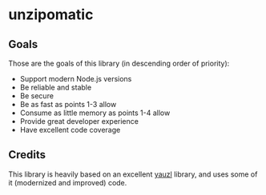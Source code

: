 # unzipomatic

## Goals

Those are the goals of this library (in descending order of priority):

- Support modern Node.js versions
- Be reliable and stable
- Be secure
- Be as fast as points 1-3 allow
- Consume as little memory as points 1-4 allow
- Provide great developer experience
- Have excellent code coverage

## Credits

This library is heavily based on an excellent [yauzl](https://github.com/thejoshwolfe/yauzl) library, and uses some of it (modernized and improved) code.
